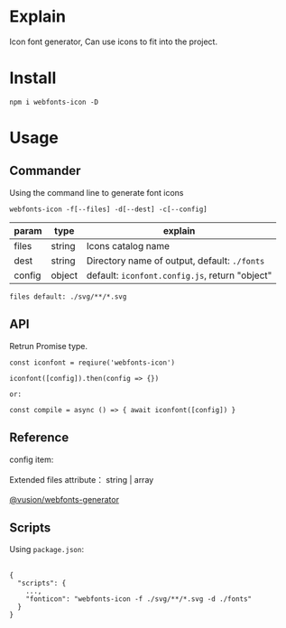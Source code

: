 # Explain

Icon font generator, Can use icons to fit into the project. 

# Install

```
npm i webfonts-icon -D
```

# Usage

## Commander

Using the command line to generate font icons

```
webfonts-icon -f[--files] -d[--dest] -c[--config]
```

|param|type|explain|
|-----|----|-------|
|files|string|Icons catalog name |
|dest|string|Directory name of output, default: <code>./fonts</code> |
|config|object| default: <code>iconfont.config.js</code>, return "object"|

```
files default: ./svg/**/*.svg
```

## API

Retrun Promise type.

```
const iconfont = reqiure('webfonts-icon')

iconfont([config]).then(config => {})

or:

const compile = async () => { await iconfont([config]) }
```
## Reference

config item: <br><br>
Extended files attribute： string | array <br><br>
[@vusion/webfonts-generator](https://www.npmjs.com/package/@vusion/webfonts-generator)

## Scripts

Using <code>package.json</code>: <br><br>
```
{
  "scripts": {
    ...,
    "fonticon": "webfonts-icon -f ./svg/**/*.svg -d ./fonts"
  }
}
```
